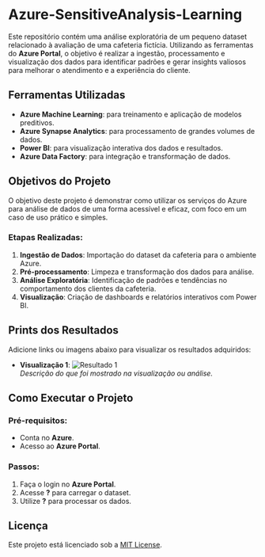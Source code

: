 # Azure-SensitiveAnalysis-Learning

Este repositório contém uma análise exploratória de um pequeno dataset relacionado à avaliação de uma cafeteria fictícia. Utilizando as ferramentas do **Azure Portal**, o objetivo é realizar a ingestão, processamento e visualização dos dados para identificar padrões e gerar insights valiosos para melhorar o atendimento e a experiência do cliente.

## Ferramentas Utilizadas
- **Azure Machine Learning**: para treinamento e aplicação de modelos preditivos.
- **Azure Synapse Analytics**: para processamento de grandes volumes de dados.
- **Power BI**: para visualização interativa dos dados e resultados.
- **Azure Data Factory**: para integração e transformação de dados.

## Objetivos do Projeto
O objetivo deste projeto é demonstrar como utilizar os serviços do Azure para análise de dados de uma forma acessível e eficaz, com foco em um caso de uso prático e simples.

### Etapas Realizadas:
1. **Ingestão de Dados**: Importação do dataset da cafeteria para o ambiente Azure.
2. **Pré-processamento**: Limpeza e transformação dos dados para análise.
3. **Análise Exploratória**: Identificação de padrões e tendências no comportamento dos clientes da cafeteria.
4. **Visualização**: Criação de dashboards e relatórios interativos com Power BI.

## Prints dos Resultados
Adicione links ou imagens abaixo para visualizar os resultados adquiridos:

- **Visualização 1**: ![Resultado 1](link_para_imagem_1)  
  *Descrição do que foi mostrado na visualização ou análise.*

## Como Executar o Projeto

### Pré-requisitos:
- Conta no **Azure**.
- Acesso ao **Azure Portal**.

### Passos:
1. Faça o login no **Azure Portal**.
2. Acesse **?** para carregar o dataset.
3. Utilize **?** para processar os dados.

## Licença
Este projeto está licenciado sob a [MIT License](LICENSE).
